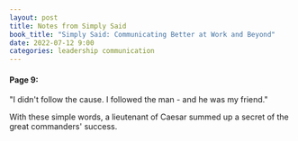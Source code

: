 ```yaml
---
layout: post
title: Notes from Simply Said
book_title: "Simply Said: Communicating Better at Work and Beyond"
date: 2022-07-12 9:00
categories: leadership communication
---
```


#### Page 9: ###
"I didn't follow the cause. I followed the man - and he was my friend." 

With these simple words, a lieutenant of Caesar summed up a secret of the great commanders' success.

<br>

